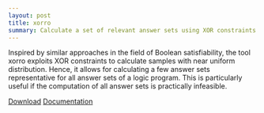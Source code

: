 ```yaml
---
layout: post
title: xorro
summary: Calculate a set of relevant answer sets using XOR constraints.
---
```

Inspired by similar approaches in the field of Boolean satisfiability, the tool xorro exploits XOR constraints to calculate samples with near uniform distribution.
Hence, it allows for calculating a few answer sets representative for all answer sets of a logic program.
This is particularly useful if the computation of all answer sets is practically infeasible.

[Download](http://sourceforge.net/p/potassco/code/HEAD/tree/branches/xorro/)
[Documentation](http://sourceforge.net/p/potassco/code/HEAD/tree/branches/xorro/XorroDocu/manual_xorro.pdf)

